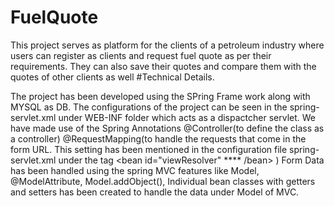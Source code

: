 # FuelQuote
This project serves as platform for the clients of a petroleum industry where users can register as clients and request fuel quote as per their requirements. They can also save their quotes and compare them with the quotes of other clients as well
#Technical Details.

  The project has been developed using the SPring Frame work along with MYSQL as DB.
  The configurations of the project can be seen in the spring-servlet.xml under WEB-INF folder which acts as a dispactcher servlet.
  We have made use of the Spring Annotations @Controller(to define the class as a controller) @RequestMapping(to handle the requests that come in the form URL. This setting has been mentioned in the configuration file spring-servlet.xml under the tag <bean id="viewResolver" **** /bean> )
  Form Data has been handled using the spring MVC features like Model, @ModelAttribute, Model.addObject(), Individual bean classes with getters and setters has been created to handle the data under Model of MVC.
